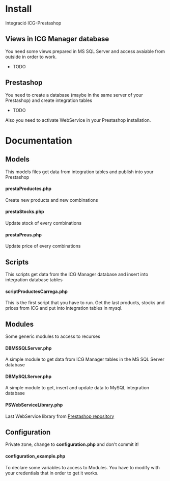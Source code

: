 # Install
Integració ICG-Prestashop
## Views in ICG Manager database
You need some views prepared in MS SQL Server and access avaiable from outside in order to work.
*  TODO

## Prestashop
You need to create a database (maybe in the same server of your Prestashop) and create integration tables
*  TODO

Also you need to activate WebService in your Prestashop installation.


# Documentation
## Models
This models files get data from integration tables and publish into your Prestashop
#### prestaProductes.php
Create new products and new combinations 
#### prestaStocks.php
Update stock of every combinations
#### prestaPreus.php
Update price of every combinations

## Scripts
This scripts get data from the ICG Manager database and insert into integration database tables
#### scriptProductesCarrega.php
This is the first script that you have to run. Get the last products, stocks and prices from ICG and put into integration tables in mysql.

## Modules
Some generic modules to access to recurses
#### DBMSSQLServer.php
A simple module to get data from ICG Manager tables in the MS SQL Server database
#### DBMySQLServer.php
A simple module to get, insert and update data to MySQL integration database
#### PSWebServiceLibrary.php
Last WebService library from [Prestashop repository](https://github.com/PrestaShop/PrestaShop-webservice-lib)

## Configuration
Private zone, change to **configuration.php** and don't commit it!
#### configuration_example.php
To declare some variables to access to Modules. You have to modify with your credentials that in order to get it works.





